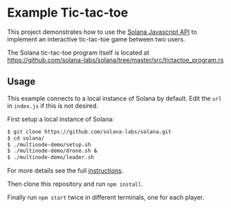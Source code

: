 # Example Tic-tac-toe

This project demonstrates how to use the [Solana Javascript API](https://github.com/solana-labs/solana-web3.js)
to implement an interactive tic-tac-toe game between two users.

The Solana tic-tac-toe program itself is located at
https://github.com/solana-labs/solana/tree/master/src/tictactoe_program.rs

## Usage

This example connects to a local instance of Solana by default. Edit the `url`
in `index.js` if this is not desired.

First setup a local instance of Solana:
```bash
$ git clone https://github.com/solana-labs/solana.git
$ cd solana/
$ ./multinode-demo/setup.sh
$ ./multinode-demo/drone.sh &
$ ./multinode-demo/leader.sh
```
For more details see the full [instructions](https://github.com/solana-labs/solana/#testnet-demos).

Then clone this repository and run `npm install`.

Finally run `npm start` twice in different terminals, one for each player.

